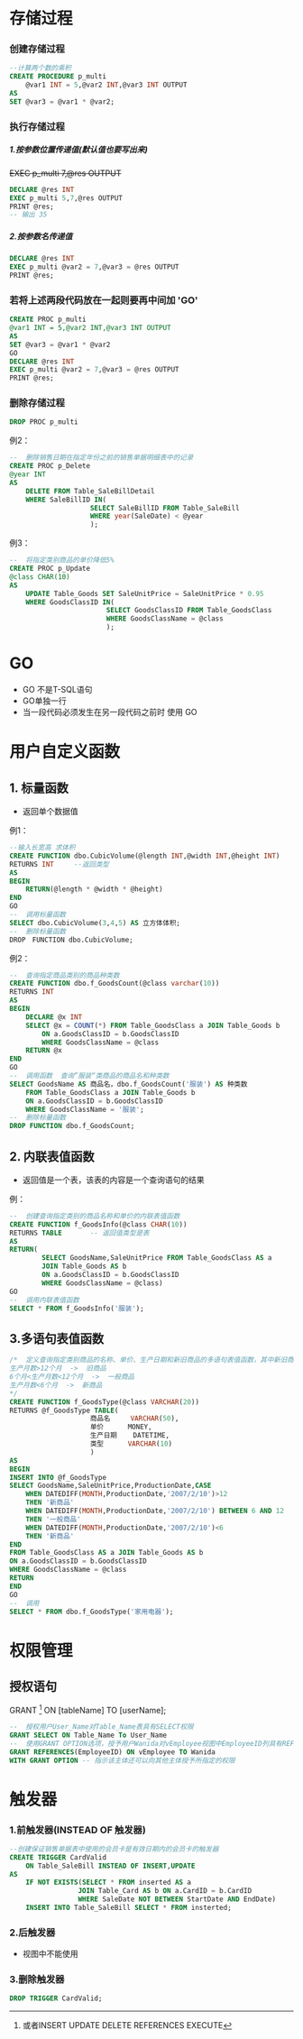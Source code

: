 # 存储过程

### 创建存储过程

````sql
--计算两个数的乘积
CREATE PROCEDURE p_multi
	@var1 INT = 5,@var2 INT,@var3 INT OUTPUT
AS
SET @var3 = @var1 * @var2;
````

### 执行存储过程

##### 1.按参数位置传递值(默认值也要写出来)

~~EXEC p_multi 7,@res OUTPUT~~

````sql
DECLARE @res INT
EXEC p_multi 5,7,@res OUTPUT
PRINT @res;
-- 输出 35
````

##### 2.按参数名传递值

````sql
DECLARE @res INT
EXEC p_multi @var2 = 7,@var3 = @res OUTPUT
PRINT @res;
````

### 若将上述两段代码放在一起则要再中间加 'GO'

````sql
CREATE PROC p_multi
@var1 INT = 5,@var2 INT,@var3 INT OUTPUT
AS
SET @var3 = @var1 * @var2
GO
DECLARE @res INT
EXEC p_multi @var2 = 7,@var3 = @res OUTPUT
PRINT @res;
````

### 删除存储过程

````sql
DROP PROC p_multi
````



例2：

````sql
--  删除销售日期在指定年份之前的销售单据明细表中的记录
CREATE PROC p_Delete
@year INT
AS
	DELETE FROM Table_SaleBillDetail
	WHERE SaleBillID IN(
					SELECT SaleBillID FROM Table_SaleBill
					WHERE year(SaleDate) < @year
					);
````

例3：

````sql
--  将指定类别商品的单价降低5%
CREATE PROC p_Update
@class CHAR(10)
AS
	UPDATE Table_Goods SET SaleUnitPrice = SaleUnitPrice * 0.95
	WHERE GoodsClassID IN(
						SELECT GoodsClassID FROM Table_GoodsClass
						WHERE GoodsClassName = @class
						);
````



# GO

* GO 不是T-SQL语句
* GO单独一行
* 当一段代码必须发生在另一段代码之前时  使用 GO



# 用户自定义函数

## 1. 标量函数

* 返回单个数据值

例1：

````sql
--输入长宽高 求体积
CREATE FUNCTION dbo.CubicVolume(@length INT,@width INT,@height INT)
RETURNS INT		--返回类型
AS
BEGIN
	RETURN(@length * @width * @height)
END
GO
--  调用标量函数
SELECT dbo.CubicVolume(3,4,5) AS 立方体体积;
--  删除标量函数
DROP　FUNCTION dbo.CubicVolume;
````

例2：

````sql
--  查询指定商品类别的商品种类数
CREATE FUNCTION dbo.f_GoodsCount(@class varchar(10))
RETURNS INT
AS
BEGIN 
	DECLARE @x INT
	SELECT @x = COUNT(*) FROM Table_GoodsClass a JOIN Table_Goods b
		ON a.GoodsClassID = b.GoodsClassID 
		WHERE GoodsClassName = @class
	RETURN @x
END
GO
--  调用函数  查询”服装“类商品的商品名和种类数
SELECT GoodsName AS 商品名，dbo.f_GoodsCount('服装') AS 种类数
	FROM Table_GoodsClass a JOIN Table_Goods b
	ON a.GoodsClassID = b.GoodsClassID
	WHERE GoodsClassName = '服装';
--  删除标量函数
DROP FUNCTION dbo.f_GoodsCount;
````

## 2. 内联表值函数

* 返回值是一个表，该表的内容是一个查询语句的结果

例：

````sql
--  创建查询指定类别的商品名称和单价的内联表值函数
CREATE FUNCTION f_GoodsInfo(@class CHAR(10))
RETURNS TABLE		-- 返回值类型是表
AS
RETURN(
		SELECT GoodsName,SaleUnitPrice FROM Table_GoodsClass AS a
		JOIN Table_Goods AS b
		ON a.GoodsClassID = b.GoodsClassID
		WHERE GoodsClassName = @class)
GO
--  调用内联表值函数
SELECT * FROM f_GoodsInfo('服装');
````



## 3.多语句表值函数


```sql
/*  定义查询指定类别商品的名称、单价、生产日期和新旧商品的多语句表值函数，其中新旧商品的值为：
生产月数>12个月  ->  旧商品
6个月<生产月数<12个月  ->  一般商品
生产月数<6个月  ->  新商品
*/
CREATE FUNCTION f_GoodsType(@class VARCHAR(20))
RETURNS @f_GoodsType TABLE(
					商品名		VARCHAR(50),
					单价		MONEY,
					生产日期	DATETIME,
					类型		VARCHAR(10)
					)
AS
BEGIN 
INSERT INTO @f_GoodsType
SELECT GoodsName,SaleUnitPrice,ProductionDate,CASE
	WHEN DATEDIFF(MONTH,ProductionDate,'2007/2/10')>12
	THEN '新商品'
	WHEN DATEDIFF(MONTH,ProductionDate,'2007/2/10') BETWEEN 6 AND 12 
	THEN '一般商品'
	WHEN DATEDIFF(MONTH,ProductionDate,'2007/2/10')<6
	THEN '新商品'
END
FROM Table_GoodsClass AS a JOIN Table_Goods AS b
ON a.GoodsClassID = b.GoodsClassID
WHERE GoodsClassName = @class
RETURN 
END
GO
--  调用
SELECT * FROM dbo.f_GoodsType('家用电器');
```

# 权限管理

## 授权语句

GRANT  [^SELECT] ON  [tableName] TO  [userName];

[^SELECT]:或者INSERT  UPDATE  DELETE  REFERENCES  EXECUTE

```sql
--  授权用户User_Name对Table_Name表具有SELECT权限
GRANT SELECT ON Table_Name To User_Name
--  使用GRANT OPTION选项，授予用户Wanida对vEmployee视图中EmployeeID列具有REFERENCES权限
GRANT REFERENCES(EmployeeID) ON vEmployee TO Wanida
WITH GRANT OPTION -- 指示该主体还可以向其他主体授予所指定的权限
```

# 触发器

### 1.前触发器(INSTEAD OF 触发器)

~~~~sql
--创建保证销售单据表中使用的会员卡是有效日期内的会员卡的触发器
CREATE TRIGGER CardValid 
	ON Table_SaleBill INSTEAD OF INSERT,UPDATE 
AS
	IF NOT EXISTS(SELECT * FROM inserted AS a
                 JOIN Table_Card AS b ON a.CardID = b.CardID
                 WHERE SaleDate NOT BETWEEN StartDate AND EndDate)
    INSERT INTO Table_SaleBill SELECT * FROM insterted;

~~~~

### 2.后触发器

* 视图中不能使用

### 3.删除触发器

~~~~sql
DROP TRIGGER CardValid;
~~~~

